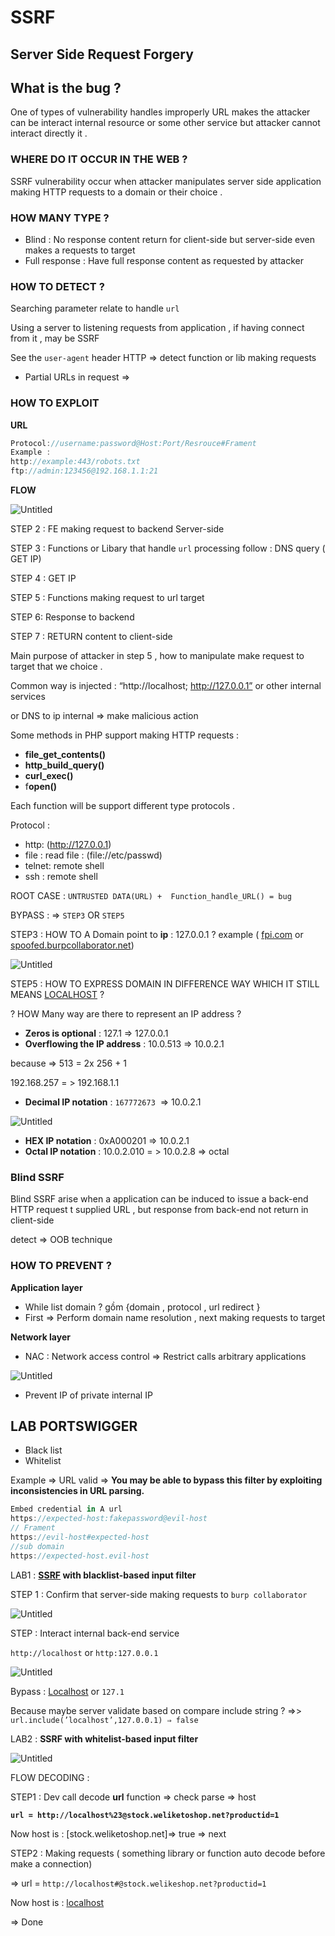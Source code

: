 # SSRF

## Server Side Request Forgery

## What is the bug  ?

One of types of vulnerability handles improperly  URL makes  the attacker can be interact internal resource or some other service but attacker cannot  interact directly it .

### WHERE  DO IT OCCUR IN THE WEB  ?

SSRF vulnerability occur when attacker manipulates  server side application making HTTP requests to a domain or their choice .

### HOW MANY TYPE  ?

- Blind :  No response content return for client-side but server-side even makes a requests to target
- Full response :   Have full response content as requested by attacker

### HOW TO DETECT ?

Searching parameter relate to handle `url` 

Using a server to listening requests from application , if having connect from it , may be SSRF 

See the `user-agent` header HTTP ⇒ detect function or lib making requests  

- Partial URLs in request ⇒

### HOW TO EXPLOIT

**URL**  

```jsx
Protocol://username:password@Host:Port/Resrouce#Frament
Example : 
http://example:443/robots.txt
ftp://admin:123456@192.168.1.1:21
```

**FLOW** 

![Untitled](SSRF%2029f3c406765d42fd994b52fcf87194a0/Untitled.png)

STEP 2 :  FE making request  to backend Server-side 

STEP 3 :   Functions or Libary that handle `url` processing follow :  DNS query ( GET IP) 

STEP 4 : GET IP

STEP 5 :  Functions making request to url target 

STEP 6: Response to backend 

STEP 7 :  RETURN content to client-side 

Main purpose of attacker in step 5 , how to manipulate make request to target that we choice .

Common way is injected : “http://localhost; http://127.0.0.1” or other  internal services

 or DNS to ip internal ⇒ make malicious action 

Some methods in PHP support making HTTP requests : 

- **file_get_contents()**
- **http_build_query()**
- **curl_exec()**
- f**open()**

Each function will be support different type  protocols . 

Protocol : 

- http:  (http://127.0.0.1)
- file :  read file  :  (file://etc/passwd)
- telnet: remote shell
- ssh :  remote shell

ROOT CASE : `UNTRUSTED DATA(URL) +  Function_handle_URL() = bug` 

BYPASS : ⇒  `STEP3` OR `STEP5` 

STEP3  :  HOW TO A Domain point to **ip** : 127.0.0.1 ?  example ( [fpi.com](http://fpi.com) or [spoofed.burpcollaborator.net](http://spoofed.burpcollaborator.net/)) 

![Untitled](SSRF%2029f3c406765d42fd994b52fcf87194a0/Untitled%201.png)

STEP5 :   HOW TO EXPRESS DOMAIN IN DIFFERENCE WAY WHICH IT STILL MEANS [LOCALHOST](http://LOCALHOST)  ?

? HOW Many way are there to represent an IP address  ? 

- **Zeros is optional** :  127.1 ⇒  127.0.0.1
- **Overflowing the IP address**  :  10.0.513  ⇒ 10.0.2.1

because ⇒ 513 = 2x 256 + 1 

192.168.257 = > 192.168.1.1 

- **Decimal IP notation** : `167772673`  ⇒ 10.0.2.1

![Untitled](SSRF%2029f3c406765d42fd994b52fcf87194a0/Untitled%202.png)

- **HEX IP notation** : 0xA000201 ⇒ 10.0.2.1
- **Octal IP notation** :  10.0.2.010 = > 10.0.2.8 ⇒ octal

### Blind SSRF

Blind SSRF arise when a application can be induced to issue a back-end HTTP request t supplied URL , but response from back-end not return in client-side 

detect ⇒ OOB technique 

### HOW TO PREVENT  ?

**Application layer**

- While list domain  ? gồm {domain , protocol , url redirect }
- First  ⇒ Perform domain name resolution , next making requests to target

**Network layer** 

- NAC  :  Network access control ⇒ Restrict calls arbitrary applications

![Untitled](SSRF%2029f3c406765d42fd994b52fcf87194a0/Untitled%203.png)

- Prevent IP of private internal IP

## LAB PORTSWIGGER

- Black list
- Whitelist

Example ⇒  URL valid ⇒  **You may be able to bypass this filter by exploiting inconsistencies in URL parsing.**

```jsx
Embed credential in A url  
https://expected-host:fakepassword@evil-host
// Frament 
https://evil-host#expected-host
//sub domain 
https://expected-host.evil-host

```

LAB1 :  **[SSRF](https://portswigger.net/web-security/ssrf) with blacklist-based input filter**

STEP 1 : Confirm that server-side making requests to `burp collaborator` 

![Untitled](SSRF%2029f3c406765d42fd994b52fcf87194a0/Untitled%204.png)

STEP : Interact internal back-end service 

`http://localhost` or `http:127.0.0.1` 

![Untitled](SSRF%2029f3c406765d42fd994b52fcf87194a0/Untitled%205.png)

Bypass : [Localhost](http://Localhost) or `127.1` 

Because maybe server validate based on compare include string ? ⇒> `url.include(’localhost’,127.0.0.1) ⇒ false` 

LAB2 : **SSRF with whitelist-based input filter**

![Untitled](SSRF%2029f3c406765d42fd994b52fcf87194a0/Untitled%206.png)

FLOW DECODING  : 

STEP1 :  Dev call decode **url** function ⇒  check parse ⇒ host 

**`url = http://localhost%23@stock.weliketoshop.net?productid=1`** 

Now host is :  [stock.weliketoshop.net]⇒  true ⇒  next 

STEP2 : Making requests ( something library or function auto decode before make a connection) 

 ⇒ url = `http://localhost#@stock.welikeshop.net?productid=1` 

Now host is  :  [localhost](http://localhost) 

⇒ Done